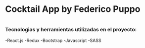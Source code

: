 # Cocktail App by Federico Puppo
#
### Tecnologias y herramientas utilizadas en el proyecto:
 
 -React.js
 -Redux
 -Bootstrap
 -Javascript
 -SASS

 # ###########################################################
